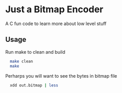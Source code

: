 # Just a Bitmap Encoder
A C fun code to learn more about low level stuff

## Usage

Run make to clean and build

```bash
  make clean
  make
```

Perharps you will want to see the bytes in bitmap file

```bash
  xdd out.bitmap | less
```
